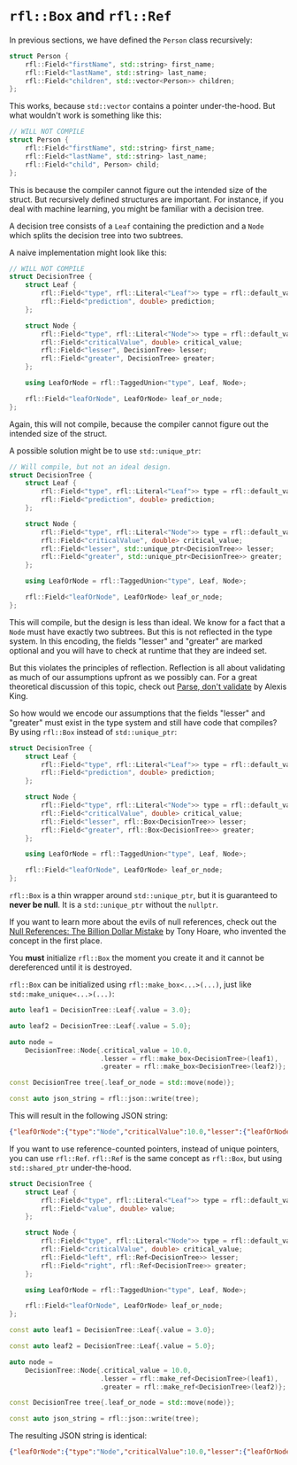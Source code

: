 # `rfl::Box` and `rfl::Ref` 

In previous sections, we have defined the `Person` class recursively:

```cpp
struct Person {
    rfl::Field<"firstName", std::string> first_name;
    rfl::Field<"lastName", std::string> last_name;
    rfl::Field<"children", std::vector<Person>> children;
};
```

This works, because `std::vector` contains a pointer under-the-hood. But what wouldn't work is something like this:

```cpp
// WILL NOT COMPILE
struct Person {
    rfl::Field<"firstName", std::string> first_name;
    rfl::Field<"lastName", std::string> last_name;
    rfl::Field<"child", Person> child;
};
```

This is because the compiler cannot figure out the intended size of the struct. But recursively defined structures
are important. For instance, if you deal with machine learning, you might be familiar with a decision tree.

A decision tree consists of a `Leaf` containing the prediction and a `Node` which splits the decision tree into
two subtrees.

A naive implementation might look like this:

```cpp
// WILL NOT COMPILE
struct DecisionTree {
    struct Leaf {
        rfl::Field<"type", rfl::Literal<"Leaf">> type = rfl::default_value;
        rfl::Field<"prediction", double> prediction;
    };

    struct Node {
        rfl::Field<"type", rfl::Literal<"Node">> type = rfl::default_value;
        rfl::Field<"criticalValue", double> critical_value;
        rfl::Field<"lesser", DecisionTree> lesser;
        rfl::Field<"greater", DecisionTree> greater;
    };

    using LeafOrNode = rfl::TaggedUnion<"type", Leaf, Node>;

    rfl::Field<"leafOrNode", LeafOrNode> leaf_or_node;
};
```

Again, this will not compile, because the compiler cannot figure out the intended size of the struct.

A possible solution might be to use `std::unique_ptr`:

```cpp
// Will compile, but not an ideal design.
struct DecisionTree {
    struct Leaf {
        rfl::Field<"type", rfl::Literal<"Leaf">> type = rfl::default_value;
        rfl::Field<"prediction", double> prediction;
    };

    struct Node {
        rfl::Field<"type", rfl::Literal<"Node">> type = rfl::default_value;
        rfl::Field<"criticalValue", double> critical_value;
        rfl::Field<"lesser", std::unique_ptr<DecisionTree>> lesser;
        rfl::Field<"greater", std::unique_ptr<DecisionTree>> greater;
    };

    using LeafOrNode = rfl::TaggedUnion<"type", Leaf, Node>;

    rfl::Field<"leafOrNode", LeafOrNode> leaf_or_node;
};
```

This will compile, but the design is less than ideal. We know for a fact that a `Node` must have
exactly two subtrees. But this is not reflected in the type system. In this encoding, the fields 
"lesser" and "greater" are marked optional and you will have to check at runtime that they are indeed set.

But this violates the principles of reflection. Reflection is all about validating as much of our assumptions
upfront as we possibly can. For a great theoretical discussion of this topic, check out 
[Parse, don't validate](https://lexi-lambda.github.io/blog/2019/11/05/parse-don-t-validate/)
by Alexis King.

So how would we encode our assumptions that the fields "lesser" and "greater" must exist in the type system and
still have code that compiles? By using `rfl::Box` instead of `std::unique_ptr`:

```cpp
struct DecisionTree {
    struct Leaf {
        rfl::Field<"type", rfl::Literal<"Leaf">> type = rfl::default_value;
        rfl::Field<"prediction", double> prediction;
    };

    struct Node {
        rfl::Field<"type", rfl::Literal<"Node">> type = rfl::default_value;
        rfl::Field<"criticalValue", double> critical_value;
        rfl::Field<"lesser", rfl::Box<DecisionTree>> lesser;
        rfl::Field<"greater", rfl::Box<DecisionTree>> greater;
    };

    using LeafOrNode = rfl::TaggedUnion<"type", Leaf, Node>;

    rfl::Field<"leafOrNode", LeafOrNode> leaf_or_node;
};
```

`rfl::Box` is a thin wrapper around `std::unique_ptr`, but it is guaranteed to **never be null**. It is a `std::unique_ptr` without the `nullptr`.

If you want to learn more about the evils of null references, check out the 
[Null References: The Billion Dollar Mistake](https://www.infoq.com/presentations/Null-References-The-Billion-Dollar-Mistake-Tony-Hoare/)
by Tony Hoare, who invented the concept in the first place.

You **must** initialize `rfl::Box` the moment you create it and it cannot be dereferenced until it is destroyed.

`rfl::Box` can be initialized using `rfl::make_box<...>(...)`, just like `std::make_unique<...>(...)`:

```cpp
auto leaf1 = DecisionTree::Leaf{.value = 3.0};

auto leaf2 = DecisionTree::Leaf{.value = 5.0};

auto node =
    DecisionTree::Node{.critical_value = 10.0,
                       .lesser = rfl::make_box<DecisionTree>(leaf1),
                       .greater = rfl::make_box<DecisionTree>(leaf2)};

const DecisionTree tree{.leaf_or_node = std::move(node)};

const auto json_string = rfl::json::write(tree);
```

This will result in the following JSON string:

```json
{"leafOrNode":{"type":"Node","criticalValue":10.0,"lesser":{"leafOrNode":{"type":"Leaf","value":3.0}},"greater":{"leafOrNode":{"type":"Leaf","value":5.0}}}}
```

If you want to use reference-counted pointers, instead of unique pointers, you can use `rfl::Ref`. 
`rfl::Ref` is the same concept as `rfl::Box`, but using `std::shared_ptr` under-the-hood.

```cpp
struct DecisionTree {
    struct Leaf {
        rfl::Field<"type", rfl::Literal<"Leaf">> type = rfl::default_value;
        rfl::Field<"value", double> value;
    };

    struct Node {
        rfl::Field<"type", rfl::Literal<"Node">> type = rfl::default_value;
        rfl::Field<"criticalValue", double> critical_value;
        rfl::Field<"left", rfl::Ref<DecisionTree>> lesser;
        rfl::Field<"right", rfl::Ref<DecisionTree>> greater;
    };

    using LeafOrNode = rfl::TaggedUnion<"type", Leaf, Node>;

    rfl::Field<"leafOrNode", LeafOrNode> leaf_or_node;
};

const auto leaf1 = DecisionTree::Leaf{.value = 3.0};

const auto leaf2 = DecisionTree::Leaf{.value = 5.0};

auto node =
    DecisionTree::Node{.critical_value = 10.0,
                       .lesser = rfl::make_ref<DecisionTree>(leaf1),
                       .greater = rfl::make_ref<DecisionTree>(leaf2)};

const DecisionTree tree{.leaf_or_node = std::move(node)};

const auto json_string = rfl::json::write(tree);
```

The resulting JSON string is identical:

```json
{"leafOrNode":{"type":"Node","criticalValue":10.0,"lesser":{"leafOrNode":{"type":"Leaf","value":3.0}},"greater":{"leafOrNode":{"type":"Leaf","value":5.0}}}}
```



